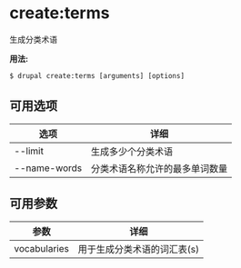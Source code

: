 # create:terms
生成分类术语

**用法:**
```
$ drupal create:terms [arguments] [options] 
```

## 可用选项
选项 | 详细
-------|-------------
--limit | 生成多少个分类术语
--name-words | 分类术语名称允许的最多单词数量

## 可用参数
参数 | 详细
---------|-------------
vocabularies | 用于生成分类术语的词汇表(s)
